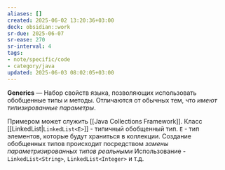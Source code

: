 ```yaml
---
aliases: []
created: 2025-06-02 13:20:36+03:00
deck: obsidian::work
sr-due: 2025-06-07
sr-ease: 270
sr-interval: 4
tags:
- note/specific/code
- category/java
updated: 2025-06-03 08:02:05+03:00
---
```


**Generics**
—
Набор свойств языка, позволяющих использовать обобщенные типы и методы. Отличаются от обычных тем, что *имеют типизированные параметры*.

Примером может служить [[Java Collections Framework]]. Класс [[LinkedList|`LinkedList<E>`]] - типичный обобщенный тип. `E` - тип элементов, которые будут храниться в коллекции. Создание обобщенных типов происходит посредством *замены параметризированных типов реальными*
Использование - `LinkedList<String>`, `LinkedList<Integer>` и т.д.
